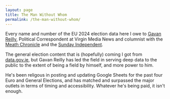 ```yaml
---
layout: page
title: The Man Without Whom
permalink: /the-man-without-whom/
---
```


Every name and number of the EU 2024 election data here I owe to [Gavan Reilly](https://x.com/gavreilly), Political Correspondent at Virgin Media News and columnist with the [Meath Chronicle](https://www.meathchronicle.ie/) and the [Sunday Independent](https://www.independent.ie/).

The general election content that is (hopefully) coming I got from [data.gov.ie](https://data.gov.ie/), but Gavan Reilly has led the field in serving deep data to the public to the extent of being a field by himself, and more power to him.

He's been religous in posting and updating Google Sheets for the past four Euro and General Elections, and has matched and surpassed the major outlets in terms of timing and accessibility. Whatever he's being paid, it isn't enough.